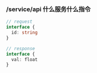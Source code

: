 ### /service/api 什么服务什么指令

```typescript
// request
interface {
  id: string
}

// response
interface {
  val: float
}
```
